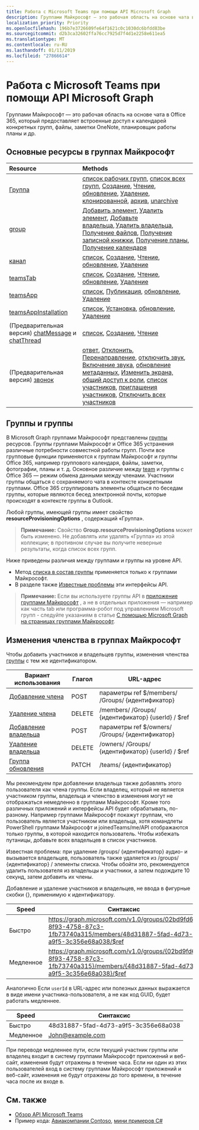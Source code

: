 ```yaml
---
title: Работа с Microsoft Teams при помощи API Microsoft Graph
description: Группами Майкрософт — это рабочая область на основе чата в Office 365, который предоставляет встроенные доступ к календарей конкретных групп, файлы, заметки OneNote, планировщик работы планы и др.
localization_priority: Priority
ms.openlocfilehash: 196b7e3726609fe64f1621c0c1030dc6bfdd83be
ms.sourcegitcommit: d2b3ca32602ffa76cc7925d7f4d1e2258e611ea5
ms.translationtype: MT
ms.contentlocale: ru-RU
ms.lasthandoff: 01/11/2019
ms.locfileid: "27866614"
---
```

# <a name="use-the-microsoft-graph-api-to-work-with-microsoft-teams"></a>Работа с Microsoft Teams при помощи API Microsoft Graph



Группами Майкрософт — это рабочая область на основе чата в Office 365, который предоставляет встроенные доступ к календарей конкретных групп, файлы, заметки OneNote, планировщик работы планы и др.

## <a name="key-resources-in-microsoft-teams"></a>Основные ресурсы в группах Майкрософт

| Resource | Methods |
|:---------------|:--------|
|[Группа](../resources/team.md)| [список рабочих групп](../api/user-list-joinedteams.md), [список всех групп](/graph/teams-list-all-teams), [Создание](../api/team-put-teams.md), [Чтение](../api/team-get.md), [обновление](../api/team-update.md), [Удаление](/graph/api/group-delete?view=graph-rest-1.0), [клонированной](../api/team-clone.md), [архив](../api/team-archive.md), [unarchive](../api/team-unarchive.md) |
|[group](../resources/group.md)| [Добавить элемент](../api/group-post-members.md), [Удалить элемент](../api/group-delete-members.md), [Добавьте владельца](../api/group-post-owners.md), [Удалить владельца](../api/group-delete-owners.md), [Получение файлов](drive.md), [Получение записной книжки](/graph/api/resources/notebook?view=graph-rest-1.0), [Получение планы](plannergroup.md), [Получение календаря](event.md) |
|[канал](../resources/channel.md)|[список](../api/channel-list.md), [Создание](../api/channel-post.md), [Чтение](../api/channel-get.md), [обновление](../api/channel-patch.md), [Удаление](../api/channel-delete.md)|
|[teamsTab](../resources/teamstab.md) |[список](../api/teamstab-list.md), [Создание](../api/teamstab-add.md), [Чтение](../api/teamstab-get.md), [обновление](../api/teamstab-update.md), [Удаление](../api/teamstab-delete.md) |
|[teamsApp](../resources/teamsapp.md)|[список](../api/teamsapp-list.md), [Публикация](../api/teamsapp-publish.md), [обновление](../api/teamsapp-update.md), [Удаление](../api/teamsapp-delete.md)|
|[teamsAppInstallation](../resources/teamsappinstallation.md)| [список](../api/teamsappinstallation-list.md), [Установка](../api/teamsappinstallation-add.md), [обновление](../api/teamsappinstallation-delete.md), [Удаление](../api/teamsappinstallation-delete.md) |
| (Предварительная версия) [chatMessage](/graph/api/resources/chatmessage?view=graph-rest-beta) и [chatThread](/graph/api/resources/chatthread?view=graph-rest-beta) | [список](/graph/api/channel-list-messages?view=graph-rest-beta), [Создание](/graph/api/channel-post-chatthreads?view=graph-rest-beta), [Чтение](/graph/api/channel-get-message?view=graph-rest-beta) |
| (Предварительная версия) [звонок](/graph/api/resources/call?view=graph-rest-beta) | [ответ](/graph/api/call-answer?view=graph-rest-beta), [Отклонить](/graph/api/call-reject?view=graph-rest-beta), [Перенаправление](/graph/api/call-redirect?view=graph-rest-beta), [отключить звук](/graph/api/call-mute?view=graph-rest-beta), [Включение звука](/graph/api/call-unmute?view=graph-rest-beta), [обновление метаданных](/graph/api/call-updatemetadata?view=graph-rest-beta), [Изменить экрана, общий доступ к роли](/graph/api/call-changescreensharingrole?view=graph-rest-beta), [список участников](/graph/api/call-list-participants?view=graph-rest-beta), [приглашения участников](/graph/api/participant-invite?view=graph-rest-beta), [Отключить всех участников](/graph/api/participant-muteall?view=graph-rest-beta) |

## <a name="teams-and-groups"></a>Группы и группы

В Microsoft Graph группами Майкрософт представлены [группы](../resources/group.md) ресурсов. Группы группами Майкрософт и Office 365 устранения различные потребности совместной работы групп. Почти все групповые функции применяются к группам Майкрософт и группы Office 365, например группового календаря, файлы, заметки, фотографии, планы и т. д. Основное различие между [team](team.md) и группы с Office 365 — режим обмена данными между членами. Участники группы общаться с сохраняемого чата в контексте конкретными группами. Office 365 сгруппировать элементы общаться по беседам группы, которые являются бесед электронной почты, которые происходят в контексте группы в Outlook.

Любой группы, имеющей группы имеет свойство **resourceProvisioningOptions** , содержащий «Группа». 

>**Примечание:** Свойство **Group.resourceProvisioningOptions** может быть изменено.
Не добавлять или удалять «Группа» из этой коллекции; в противном случае вы получите неверные результаты, когда список всех групп.

Ниже приведены различия между группами и группы на уровне API.

- Метод [списка в состав группы](../api/user-list-joinedteams.md) применяется только к группами Майкрософт.
- В разделе также [Известные проблемы](/graph/known-issues) эти интерфейсы API.

>**Примечание:** Если вы используете группы API в [приложение группами Майкрософт](https://docs.microsoft.com/en-us/microsoftteams/platform/#apps-in-microsoft-teams) , а не в отдельных приложения — например как часть tab или программа-робот под управлением Microsoft групп - следуйте указаниям в статье [С помощью Microsoft Graph на страницах группами Майкрософт](https://docs.microsoft.com/en-us/microsoftteams/platform/resources/microsoft-graph).

## <a name="membership-changes-in-microsoft-teams"></a>Изменения членства в группах Майкрософт

Чтобы добавить участников и владельцев группы, изменения членства [группы](../resources/group.md) с тем же идентификатором.

| Вариант использования      | Глагол      | URL-адрес |
| ------------------------------------- | ------------------------------------------------------------ | ------------------------------------------------------------ |
| [Добавление члена](../api/group-post-members.md)    | POST      | параметры ref $/members/ /Groups/ {идентификатор}  |
| [Удаление члена](../api/group-delete-members.md)   | DELETE    | /members/ /Groups/ {идентификатор} {userId} / $ref |
| [Добавление владельца](../api/group-post-owners.md)     | POST       | параметры ref $/owners/ /Groups/ {идентификатор} |
| [Удаление владельца](../api/group-delete-owners.md) | DELETE    | /owners/ /Groups/ {идентификатор} {userId} / $ref |
| [Группа обновления](../api/team-update.md)  | PATCH     | /teams/ {идентификатор} |

Мы рекомендуем при добавлении владельца также добавлять этого пользователя как члена группы. Если владелец, который не является участником группы, владельца и членство в изменения могут не отображаться немедленно в группами Майкрософт. Кроме того различных приложений и интерфейсы API будет обрабатывать, по-разному. Например группами Майкрософт покажут группам, что пользователь является участником или владельца, хотя командлеты PowerShell группами Майкрософт и joinedTeams/me/API отображаются только группы, в которой находится пользователь. Чтобы избежать путаницы, добавьте всех владельцев в список участников. 

Известная проблема: при удаление /groups/ {идентификатор} аудио- и вызывается владельцев, пользователь также удаляется из /groups/ {идентификатор} / элементы списка. Чтобы обойти это, рекомендуется удалить пользователя из владельцы и участники, а затем подождите 10 секунд, затем добавить их члены.

Добавление и удаление участников и владельцев, не ввода в фигурные скобки {}, применимую к идентификатору.

| Speed | Синтаксис | 
| ------ | ----- |
| Быстро | https://graph.microsoft.com/v1.0/groups/02bd9fd6-8f93-4758-87c3-1fb73740a315/members/48d31887-5fad-4d73-a9f5-3c356e68a038/$ref | 
| Медленное | https://graph.microsoft.com/v1.0/groups/{02bd9fd6-8f93-4758-87c3-1fb73740a315}/members/{48d31887-5fad-4d73-a9f5-3c356e68a038}/$ref | 

Аналогично Если `userId` в URL-адрес или полезных данных выражается в виде имени участника-пользователя, а не как код GUID, будет работать медленнее.

| Speed | Синтаксис | 
| ------ | ----- |
| Быстро | 48d31887-5fad-4d73-a9f5-3c356e68a038 | 
| Медленное | John@example.com | 

При переводе медленнее пути, если текущий участник группы или владелец входит в систему группами Майкрософт приложений и веб-сайт, изменения будут отражены в течение часа.
Если ни один из этих пользователей вход в систему группами Майкрософт приложений и веб-сайт, изменения не будут отражены до того времени, в течение часа после их входе в.

## <a name="see-also"></a>См. также

- [Обзор API Microsoft Teams](/graph/teams-concept-overview)
- Пример кода: [Авиакомпании Contoso](https://github.com/microsoftgraph/contoso-airlines-teams-sample), [мини примеров C#](https://github.com/microsoftgraph/csharp-teams-sample-graph)
